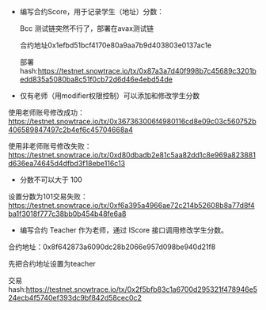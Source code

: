 * 编写合约Score，⽤于记录学⽣（地址）分数：

   Bcc 测试链突然不行了，部署在avax测试链

   合约地址0x1efbd51bcf4170e80a9aa7b9d403803e0137ac1e

   部署hash:https://testnet.snowtrace.io/tx/0x87a3a7d40f998b7c45689c3201bedd835a5080ba8c51f0cb72d6d46e4ebd54de

* 仅有⽼师（⽤modifier权限控制）可以添加和修改学⽣分数

使用老师账号修改成功：https://testnet.snowtrace.io/tx/0x367363006f4980116cd8e09c03c560752b406589847497c2b4ef6c45704668a4



使用非老师账号修改失败：https://testnet.snowtrace.io/tx/0xd80dbadb2e81c5aa82dd1c8e969a823881d636ea74645d4dfbd3f18ebe116c13



* 分数不可以⼤于 100

设置分数为101交易失败：https://testnet.snowtrace.io/tx/0xf6a395a4966ae72c214b52608b8a77d8f4ba1f3018f777c38bb0b454b48fe6a8



* 编写合约 Teacher 作为⽼师，通过 IScore 接⼝调⽤修改学⽣分数。

合约地址：0x8f642873a6090dc28b2066e957d098be940d21f8

先把合约地址设置为teacher

交易hash:https://testnet.snowtrace.io/tx/0x2f5bfb83c1a6700d295321f478946e524ecb4f5740ef393dc9bf842d58cec0c2